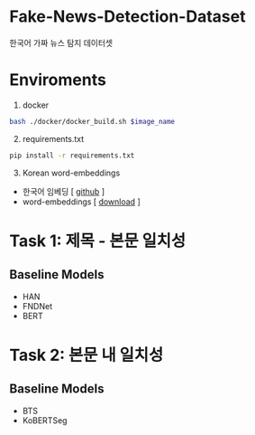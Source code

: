 # Fake-News-Detection-Dataset
한국어 가짜 뉴스 탐지 데이터셋

# Enviroments

1. docker 

```bash
bash ./docker/docker_build.sh $image_name
```

2. requirements.txt

```bash
pip install -r requirements.txt
```

3. Korean word-embeddings

- 한국어 임베딩 [ [github](https://github.com/ratsgo/embedding) ]
- word-embeddings [ [download](https://drive.google.com/file/d/1FeGIbSz2E1A63JZP_XIxnGaSRt7AhXFf/view) ]

# Task 1: 제목 - 본문 일치성

## Baseline Models

- HAN
- FNDNet
- BERT

# Task 2: 본문 내 일치성

## Baseline Models

- BTS
- KoBERTSeg
